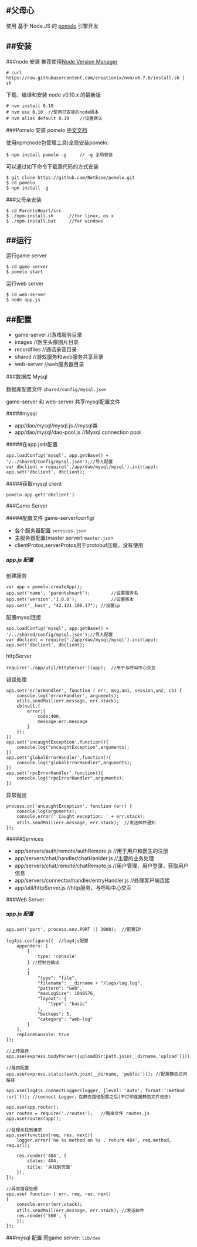 #父母心
---

使用 基于 Node.JS 的 [pomelo](http://pomelo.netease.com/) 引擎开发

##安装
---
###node 安装
推荐使用[Node Version Manager ](https://github.com/creationix/nvm/)

    # curl https://raw.githubusercontent.com/creationix/nvm/v0.7.0/install.sh | sh

下载、编译和安装 node v0.10.x 的最新版

    # nvm install 0.10
    # nvm use 0.10  //使用已安装的node版本
    # nvm alias default 0.10    //设置默认

###Pomelo 安装
pomelo [中文文档](https://github.com/NetEase/pomelo/wiki/Home-in-Chinese)

使用npm(node包管理工具)全局安装pomelo:

	$ npm install pomelo -g		// -g 全局安装

可以通过如下命令下载源代码的方式安装

	$ git clone https://github.com/NetEase/pomelo.git
	$ cd pomelo
	$ npm install -g
	
###父母亲安装

	$ cd ParentsHeart/src
	$ ./npm-install.sh		//for linux, os x
	$ ./npm-install.bat		//for windows
	
##运行
---

运行game server

	$ cd game-server
	$ pomelo start

运行web server

	$ cd web-server
	$ node app.js

	
##配置
---

*	game-server 	//游戏服务目录
*	images			//医生头像图片目录
*	recordfiles		//通话录音目录
*	shared			//游戏服务和web服务共享目录
*	web-server		//web服务器目录

###数据库 Mysql

数据库配置文件 `shared/config/mysql.json`

game-server 和 web-server 共享mysql配置文件

#####mysql

*	app/dao/mysql/mysql.js		//mysql类
*	app/dao/mysql/dao-pool.js	//Mysql connection pool

#####在app.js中配置

	app.loadConfig('mysql', app.getBase() + '/../shared/config/mysql.json');//导入配置
	var dbclient = require('./app/dao/mysql/mysql').init(app);
    app.set('dbclient', dbclient);

#####获取mysql client

	pomelo.app.get('dbclient')
	
###Game Server

#####配置文件 game-server/config/

*	各个服务器配置 `services.json`
*	主服务器配置(master server)	`master.json`
*	clientProtos,serverProtos用于protobuf压缩，没有使用

##### app.js 配置

创建服务

	var app = pomelo.createApp();
	app.set('name', 'parentsheart');		//设置服务名
	app.set('version','1.0.0');				//设置版本
	app.set('__host', "42.121.106.17");	//设置ip

配置mysql连接

	app.loadConfig('mysql', app.getBase() + '/../shared/config/mysql.json');//导入配置
	var dbclient = require('./app/dao/mysql/mysql').init(app);
    app.set('dbclient', dbclient);

httpServer

	require('./app/util/httpServer')(app);	//用于与呼叫中心交互

错误处理

	app.set('errorHandler', function ( err, msg,un1, session,un2, cb) {
        console.log('errorHandler', arguments);
        utils.sendMail(err.message, err.stack);
        cb(null,{
            error:{
                code:400,
                message:err.message
            }
        });
    })
    app.set('uncaughtException',function(){
        console.log("uncaughtException",arguments);
    })
    app.set('globalErrorHandler',function(){
        console.log("globalErrorHandler",arguments);
    })
    app.set('rpcErrorHandler',function(){
        console.log("rpcErrorHandler",arguments);
    })
    

异常抛出

	process.on('uncaughtException', function (err) {
    	console.log(arguments);
    	console.error(' Caught exception: ' + err.stack);
    	utils.sendMail(err.message, err.stack);  //发送邮件通知
	});

#####Services

*	app/servers/auth/remote/authRemote.js		//用于用户和医生的注册
*	app/servers/chat/handler/chatHanlder.js 	//主要的业务处理
*	app/servers/chat/remote/chatRemote.js		//用户管理，用户登录，获取用户信息
*	app/servers/connector/handler/entryHandler.js //处理客户端连接
*	app/util/httpServer.js		//http服务，与呼叫中心交互

###Web Server

##### app.js 配置

	app.set('port', process.env.PORT || 3000);	//配置IP
	
	log4js.configure({	//log4js配置
		appenders: [
        	{
            	type: 'console'
        	} //控制台输出
        	,
        	{
            	"type": "file",
            	"filename": __dirname + "/logs/log.log",
            	"pattern": "web",
            	"maxLogSize": 1048576,
            	"layout": {
                	"type": "basic"
            	},
            	"backups": 5,
            	"category": "web-log"
        	}
    	],
    	replaceConsole: true
	});
	
	//上传路径
	app.use(express.bodyParser({uploadDir:path.join(__dirname,'upload')}));
	
	//路由配置
	app.use(express.static(path.join(__dirname, 'public'))); //配置静态访问路径

	app.use(log4js.connectLogger(logger, {level: 'auto', format:':method :url'})); //connect Logger，在静态路径配置之后(不打印连接静态文件日志)
	
	app.use(app.router);	
	var routes = require('./routes');	//路由文件 routes.js
	app.use(routes(app));
	
	//处理未找到请求
	app.use(function(req, res, next){
    	logger.error('no %s method on %s . return 404', req.method, req.url);

	    res.render('404', {
    	    status: 404,
        	title: '未找到页面'
    	});
	});

	//异常错误处理
	app.use( function ( err, req, res, next)
	{
    	console.error(err.stack);
    	utils.sendMail(err.message, err.stack); //发送邮件
    	res.render('500', {
		});
	});

###mysql 配置
同game server: `lib/dao`